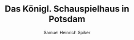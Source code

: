---
image: /assets/images/spiker/43b.jpg
thumb: /assets/images/spiker-thumbs/43b.jpg
author: Samuel Heinrich Spiker
artist: 
engraver: 
title: "Das Königl. Schauspielhaus in Potsdam"
subtitle: 
tags:
  - Theatre
layout: post
---